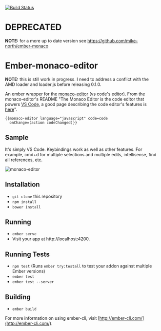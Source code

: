 [![Build Status](https://travis-ci.org/MiguelMadero/ember-monaco-editor.svg?branch=master)](https://travis-ci.org/MiguelMadero/ember-monaco-editor)


# DEPRECATED

**NOTE:** for a more up to date version see https://github.com/mike-north/ember-monaco 

# Ember-monaco-editor

**NOTE:** this is still work in progress. I need to address a conflict with the AMD loader and loader.js before releasing 0.1.0.

An ember wrapper for the [monaco-editor](https://github.com/Microsoft/monaco-editor) (vs code's editor). From the monaco-editor's README "The Monaco Editor is the code editor that powers [VS Code](https://github.com/Microsoft/vscode), a good page describing the code editor's features is [here](https://code.visualstudio.com/docs/editor/editingevolved)".

```
{{monaco-editor language="javascript" code=code
  onChange=(action codeChanged)}}
```

## Sample

It's simply VS Code. Keybindings work as well as other features. For example, cmd+d for multiple selections and multiple edits, intellisense, find all references, etc. 

![monaco-editor](https://cloud.githubusercontent.com/assets/47388/17669451/8a849b98-62c2-11e6-9915-5bcbb4b5f11e.gif)

## Installation

* `git clone` this repository
* `npm install`
* `bower install`

## Running

* `ember serve`
* Visit your app at http://localhost:4200.

## Running Tests

* `npm test` (Runs `ember try:testall` to test your addon against multiple Ember versions)
* `ember test`
* `ember test --server`

## Building

* `ember build`

For more information on using ember-cli, visit [http://ember-cli.com/](http://ember-cli.com/).
